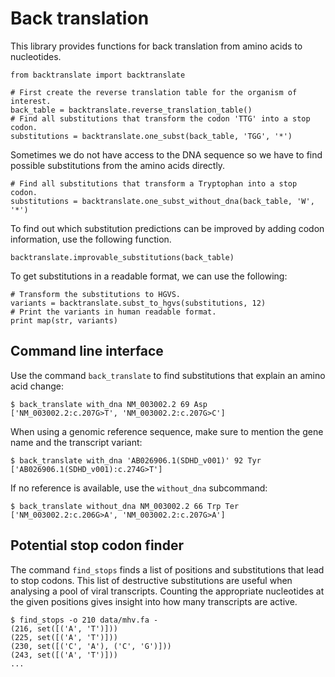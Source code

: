 # Back translation
This library provides functions for back translation from amino acids to
nucleotides.

    from backtranslate import backtranslate

    # First create the reverse translation table for the organism of interest.
    back_table = backtranslate.reverse_translation_table()
    # Find all substitutions that transform the codon 'TTG' into a stop codon.
    substitutions = backtranslate.one_subst(back_table, 'TGG', '*')


Sometimes we do not have access to the DNA sequence so we have to find
possible substitutions from the amino acids directly.

    # Find all substitutions that transform a Tryptophan into a stop codon.
    substitutions = backtranslate.one_subst_without_dna(back_table, 'W', '*')

To find out which substitution predictions can be improved by adding codon
information, use the following function.

    backtranslate.improvable_substitutions(back_table)

To get substitutions in a readable format, we can use the following:

    # Transform the substitutions to HGVS.
    variants = backtranslate.subst_to_hgvs(substitutions, 12)
    # Print the variants in human readable format.
    print map(str, variants)

## Command line interface
Use the command `back_translate` to find substitutions that explain an amino
acid change:

    $ back_translate with_dna NM_003002.2 69 Asp
    ['NM_003002.2:c.207G>T', 'NM_003002.2:c.207G>C']

When using a genomic reference sequence, make sure to mention the gene name and
the transcript variant:

    $ back_translate with_dna 'AB026906.1(SDHD_v001)' 92 Tyr
    ['AB026906.1(SDHD_v001):c.274G>T']

If no reference is available, use the `without_dna` subcommand:

    $ back_translate without_dna NM_003002.2 66 Trp Ter
    ['NM_003002.2:c.206G>A', 'NM_003002.2:c.207G>A']


## Potential stop codon finder
The command `find_stops` finds a list of positions and substitutions that lead
to stop codons. This list of destructive substitutions are useful when
analysing a pool of viral transcripts. Counting the appropriate nucleotides at
the given positions gives insight into how many transcripts are active.

    $ find_stops -o 210 data/mhv.fa -
    (216, set([('A', 'T')]))
    (225, set([('A', 'T')]))
    (230, set([('C', 'A'), ('C', 'G')]))
    (243, set([('A', 'T')]))
    ...

